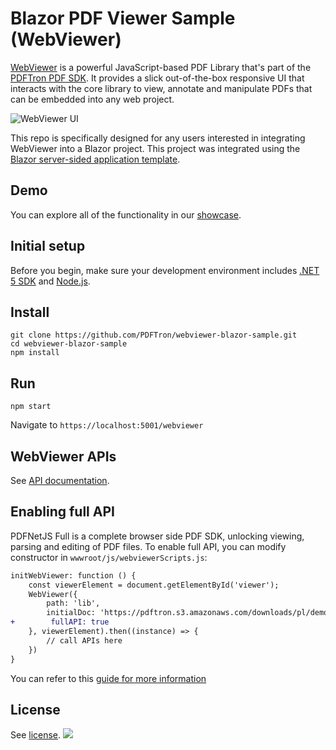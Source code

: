 # Blazor PDF Viewer Sample (WebViewer)

[WebViewer](https://www.pdftron.com/webviewer) is a powerful JavaScript-based PDF Library that's part of the [PDFTron PDF SDK](https://www.pdftron.com). It provides a slick out-of-the-box responsive UI that interacts with the core library to view, annotate and manipulate PDFs that can be embedded into any web project.

![WebViewer UI](https://github.com/PDFTron/webviewer-blazor-sample/raw/master/sample.png)

This repo is specifically designed for any users interested in integrating WebViewer into a Blazor project. This project was integrated using the [Blazor server-sided application template](https://docs.microsoft.com/en-us/aspnet/core/blazor/get-started?view=aspnetcore-3.0&tabs=visual-studio).

## Demo

You can explore all of the functionality in our [showcase](https://www.pdftron.com/webviewer/demo/).

## Initial setup

Before you begin, make sure your development environment includes [.NET 5 SDK](https://dotnet.microsoft.com/download/dotnet/5.0) and [Node.js](https://nodejs.org/en/).

## Install

```
git clone https://github.com/PDFTron/webviewer-blazor-sample.git
cd webviewer-blazor-sample
npm install
```

## Run

```
npm start
```

Navigate to `https://localhost:5001/webviewer`

## WebViewer APIs

See [API documentation](https://www.pdftron.com/documentation/web/guides/ui/apis).

## Enabling full API

PDFNetJS Full is a complete browser side PDF SDK, unlocking viewing, parsing and editing of PDF files. To enable full API, you can modify constructor in `wwwroot/js/webviewerScripts.js`:

```diff
initWebViewer: function () {
    const viewerElement = document.getElementById('viewer');
    WebViewer({
        path: 'lib',
        initialDoc: 'https://pdftron.s3.amazonaws.com/downloads/pl/demo-annotated.pdf', // replace with your own PDF file
+        fullAPI: true
    }, viewerElement).then((instance) => {
        // call APIs here
    })
}
```

You can refer to this [guide for more information](https://www.pdftron.com/documentation/web/guides/pdfnetjsfull-getting-started)

## License

See [license](./LICENSE).
![](https://onepixel.pdftron.com/webviewer-blazor-sample)
